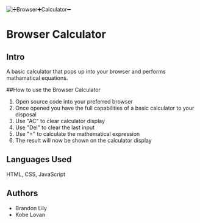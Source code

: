 ![➗Browser➕Calculator➖](https://user-images.githubusercontent.com/83419428/156473981-9397bfd6-568f-425d-80e0-4e02df914c30.png)

# Browser Calculator
## Intro
A basic calculator that pops up into your browser and performs mathamatical equations.

##How to use the Browser Calculator
<ol>
  <li>Open source code into your preferred browser</li>
  <li>Once opened you have the full capabilities of a basic calculator to your disposal</li>
  <li>Use "AC" to clear calculator display</li>
  <li>Use "Del" to clear the last input</li>
  <li>Use "=" to calculate the mathematical expression</li>
  <li>The result will now be shown on the calculator display</li>
 </ol>
 
 ## Languages Used
HTML, CSS, JavaScript

## Authors
<ul>
  <li>Brandon Lily</a></li>
  <li>Kobe Lovan</li>
 </ul>
